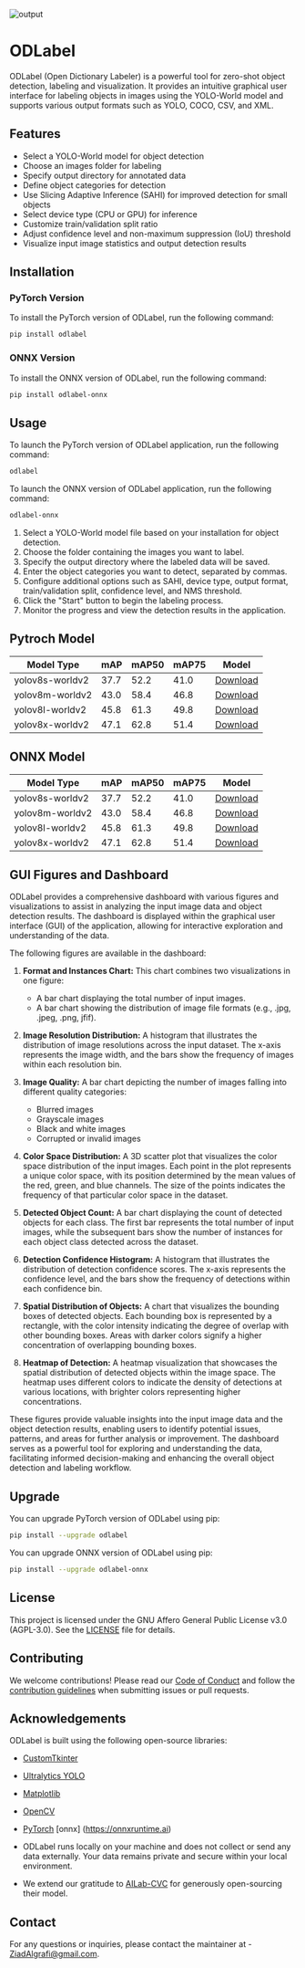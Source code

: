 ![output](https://github.com/Ziad-Algrafi/ODLabel/assets/117011801/0bf8f35d-5337-4ee4-b694-5c957fe25992)

# ODLabel

ODLabel (Open Dictionary Labeler) is a powerful tool for zero-shot object detection, labeling and visualization. It provides an intuitive graphical user interface for labeling objects in images using the YOLO-World model and supports various output formats such as YOLO, COCO, CSV, and XML.

## Features

- Select a YOLO-World model for object detection
- Choose an images folder for labeling
- Specify output directory for annotated data
- Define object categories for detection
- Use Slicing Adaptive Inference (SAHI) for improved detection for small objects
- Select device type (CPU or GPU) for inference
- Customize train/validation split ratio
- Adjust confidence level and non-maximum suppression (IoU) threshold
- Visualize input image statistics and output detection results

## Installation

### PyTorch Version

To install the PyTorch version of ODLabel, run the following command:

```bash
pip install odlabel

```

### ONNX Version

To install the ONNX version of ODLabel, run the following command:

```bash
pip install odlabel-onnx

```

## Usage

To launch the PyTorch version of ODLabel application, run the following command:

```bash
odlabel

```

To launch the ONNX version of ODLabel application, run the following command:

```bash
odlabel-onnx

```

1. Select a YOLO-World model file based on your installation for object detection.
2. Choose the folder containing the images you want to label.
3. Specify the output directory where the labeled data will be saved.
4. Enter the object categories you want to detect, separated by commas.
5. Configure additional options such as SAHI, device type, output format, train/validation split, confidence level, and NMS threshold.
6. Click the "Start" button to begin the labeling process.
7. Monitor the progress and view the detection results in the application.

## Pytroch Model

| Model Type      | mAP  | mAP50 | mAP75 | Model                                                                                         |
| --------------- | ---- | ----- | ----- | --------------------------------------------------------------------------------------------- |
| yolov8s-worldv2 | 37.7 | 52.2  | 41.0  | [Download](https://github.com/ultralytics/assets/releases/download/v8.2.0/yolov8s-worldv2.pt) |
| yolov8m-worldv2 | 43.0 | 58.4  | 46.8  | [Download](https://github.com/ultralytics/assets/releases/download/v8.2.0/yolov8m-worldv2.pt) |
| yolov8l-worldv2 | 45.8 | 61.3  | 49.8  | [Download](https://github.com/ultralytics/assets/releases/download/v8.2.0/yolov8l-worldv2.pt) |
| yolov8x-worldv2 | 47.1 | 62.8  | 51.4  | [Download](https://github.com/ultralytics/assets/releases/download/v8.2.0/yolov8x-worldv2.pt) |

## ONNX Model

| Model Type      | mAP  | mAP50 | mAP75 | Model                                                                                     |
| --------------- | ---- | ----- | ----- | ----------------------------------------------------------------------------------------- |
| yolov8s-worldv2 | 37.7 | 52.2  | 41.0  | [Download](https://github.com/Ziad-Algrafi/ODLabel/blob/main/assets/yolov8s-worldv2.onnx) |
| yolov8m-worldv2 | 43.0 | 58.4  | 46.8  | [Download](https://github.com/Ziad-Algrafi/ODLabel/blob/main/assets/yolov8m-worldv2.onnx) |
| yolov8l-worldv2 | 45.8 | 61.3  | 49.8  | [Download](https://github.com/Ziad-Algrafi/ODLabel/blob/main/assets/yolov8l-worldv2.onnx) |
| yolov8x-worldv2 | 47.1 | 62.8  | 51.4  | [Download](https://github.com/Ziad-Algrafi/ODLabel/blob/main/assets/yolov8x-worldv2.onnx) |

## GUI Figures and Dashboard

ODLabel provides a comprehensive dashboard with various figures and visualizations to assist in analyzing the input image data and object detection results. The dashboard is displayed within the graphical user interface (GUI) of the application, allowing for interactive exploration and understanding of the data.

The following figures are available in the dashboard:

1. **Format and Instances Chart:** This chart combines two visualizations in one figure:

   - A bar chart displaying the total number of input images.
   - A bar chart showing the distribution of image file formats (e.g., .jpg, .jpeg, .png, jfif).

2. **Image Resolution Distribution:** A histogram that illustrates the distribution of image resolutions across the input dataset. The x-axis represents the image width, and the bars show the frequency of images within each resolution bin.

3. **Image Quality:** A bar chart depicting the number of images falling into different quality categories:

   - Blurred images
   - Grayscale images
   - Black and white images
   - Corrupted or invalid images

4. **Color Space Distribution:** A 3D scatter plot that visualizes the color space distribution of the input images. Each point in the plot represents a unique color space, with its position determined by the mean values of the red, green, and blue channels. The size of the points indicates the frequency of that particular color space in the dataset.

5. **Detected Object Count:** A bar chart displaying the count of detected objects for each class. The first bar represents the total number of input images, while the subsequent bars show the number of instances for each object class detected across the dataset.

6. **Detection Confidence Histogram:** A histogram that illustrates the distribution of detection confidence scores. The x-axis represents the confidence level, and the bars show the frequency of detections within each confidence bin.

7. **Spatial Distribution of Objects:** A chart that visualizes the bounding boxes of detected objects. Each bounding box is represented by a rectangle, with the color intensity indicating the degree of overlap with other bounding boxes. Areas with darker colors signify a higher concentration of overlapping bounding boxes.

8. **Heatmap of Detection:** A heatmap visualization that showcases the spatial distribution of detected objects within the image space. The heatmap uses different colors to indicate the density of detections at various locations, with brighter colors representing higher concentrations.

These figures provide valuable insights into the input image data and the object detection results, enabling users to identify potential issues, patterns, and areas for further analysis or improvement. The dashboard serves as a powerful tool for exploring and understanding the data, facilitating informed decision-making and enhancing the overall object detection and labeling workflow.

## Upgrade

You can upgrade PyTorch version of ODLabel using pip:

```bash
pip install --upgrade odlabel

```

You can upgrade ONNX version of ODLabel using pip:

```bash
pip install --upgrade odlabel-onnx

```

## License

This project is licensed under the GNU Affero General Public License v3.0 (AGPL-3.0). See the [LICENSE](LICENSE) file for details.

## Contributing

We welcome contributions! Please read our [Code of Conduct](CONTRIBUTING.md#code-of-conduct) and follow the [contribution guidelines](CONTRIBUTING.md#how-to-contribute) when submitting issues or pull requests.
## Acknowledgements

ODLabel is built using the following open-source libraries:

- [CustomTkinter](https://github.com/TomSchimansky/CustomTkinter)
- [Ultralytics YOLO](https://github.com/ultralytics/ultralytics)
- [Matplotlib](https://matplotlib.org)
- [OpenCV](https://opencv.org)
- [PyTorch](https://pytorch.org)
  [onnx] (https://onnxruntime.ai)

- ODLabel runs locally on your machine and does not collect or send any data externally. Your data remains private and secure within your local environment.
- We extend our gratitude to [AILab-CVC](https://github.com/AILab-CVC) for generously open-sourcing their model.

## Contact

For any questions or inquiries, please contact the maintainer at - ZiadAlgrafi@gmail.com.
